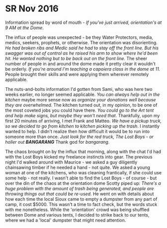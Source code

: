 # SR Nov 2016

Information spread by word of mouth - _If you've just arrived, orientation's at 9 AM at the Dome_. 

The influx of people was unexpected - be they Water Protectors, media, medics, seekers, prophets, or otherwise. The orientation was disorienting. _He had broken ribs and Medic said he had to stay off the front line. But his swagger was out of control as he raised his arm to show where he'd been hit. He wanted nothing but to be back out on the front line._ The sheer number of people in and around the dome made it pretty clear it wouldn't be orderly. _If you're around I'm teaching a capoiera class in the dome at 11._ People brought their skills and were applying them wherever remotely applicable. 

The nuts-and-bolts information I'd gotten from Sami, who was here two weeks earlier, no longer seemed applicable. _You can always help out in the kitchen_ maybe more sense now as _organize your donations well because they are overwhelmed_. The kitchen turned out, in my opinion, to be one of the most coveted jobs you could have there. _You could go to the Art tent and help make signs, but maybe they won't need that_. Thankfully, upon my first 20 minutes of arriving, I met Frank and Matteo. _We have a pickup truck, so we decided to go from kitchen to kitchen picking up the trash_. I instantly wanted to help. I didn't realize then how difficult it would be to run into someone more than once. _Just look for the red truck, The Lost Boys - or holler out **BANGARANG**_ Thank god for _bangarang_.

The chaos brought on by the influx that morning, along with the chat I'd had with the Lost Boys kicked my freelance instincts into gear. The previous night I'd walked around with Maurice - we asked a guy diligently chainsawing timber if he needed a hand - not quite. We asked a young woman at one of the kitchens, who was cleaning frantically, if she could use some help - not really. I wasn't able to find the Lost Boys - of course - but over the din of the chaos at the orientation dome Scotty piped up: _There's a huge problem with the amount of trash being generated, and people are throwing things out that could be re-used._ He went on with details about how each time the local Sioux came to empty a dumpster from any part of camp, it cost $5000. This wasn't a time to fact check, but the words stuck with me nonetheless. While the 'orientation' crowd was being shuffled between Dome and various tents, I decided to strike back to our tents, where we had a 'local' dumpster that might need attention.

